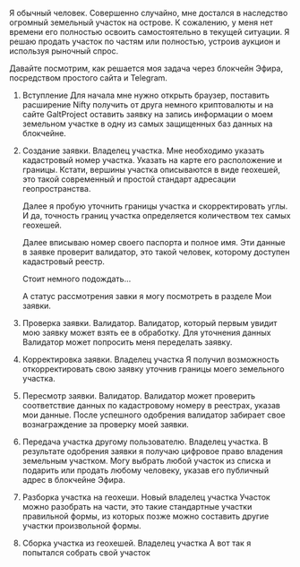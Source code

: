 Я обычный человек. Совершенно случайно, мне достался в наследство огромный земельный участок на острове.
К сожалению, у меня нет времени его полностью освоить самостоятельно в текущей ситуации.
Я решаю продать участок по частям или полностью, устроив аукцион и используя рыночный спрос.

Давайте посмотрим, как решается моя задача через блокчейн Эфира, посредством простого сайта и Telegram.


1. Вступление
	Для начала мне нужно открыть браузер, 
	поставить расширение Nifty
	получить от друга немного криптовалюты
	и на сайте GaltProject оставить заявку 
	на запись информации о моем земельном участке 
	в одну из самых защищенных баз данных на блокчейне.


2. Создание заявки. Владелец участка.
	Мне необходимо указать кадастровый номер участка.
	Указать на карте его расположение и границы.
	Кстати, вершины участка описываются в виде геохешей, это такой современный и простой стандарт адресации геопространства.

	Далее я пробую уточнить границы участка и скорректировать углы.
	И да, точность границ участка определяется количеством тех самых геохешей.

	Далее вписываю номер своего паспорта и полное имя.
	Эти данные в заявке проверит валидатор, это такой человек, которому доступен кадастровый реестр.

	Стоит немного подождать...

	А статус рассмотрения завки я могу посмотреть в разделе Мои заявки.

3. Проверка заявки. Валидатор.
	Валидатор, который первым увидит мою заявку может взять ее в обработку.
	Для уточнения данных Валидатор может попросить меня переделать заявку.

4. Корректировка заявки. Владелец участка
	Я получил возможность откорректировать свою заявку уточнив границы моего земельного участка.

5. Пересмотр заявки. Валидатор.
	Валидатор может проверить соответствие данных по кадастровому номеру в реестрах, указав  мои данные.
	После успешного одобрения валидатор забирает свое вознаграждение за проверку моей заявки.

6. Передача участка другому пользователю. Владелец участка.
	В результате одобрения заявки я получаю цифровое право владения земельным участком.
	Могу выбрать любой участок из списка и подарить или продать любому человеку, указав его публичный адрес в блокчейне Эфира.

7. Разборка участка на геохеши. Новый владелец участка
	Участок можно разобрать на части, это такие стандартные участки правильной формы, из которых позже можно составить другие участки произвольной формы.

8. Сборка участка из геохешей. Владелец участка
	А вот так я попытался собрать свой участок
